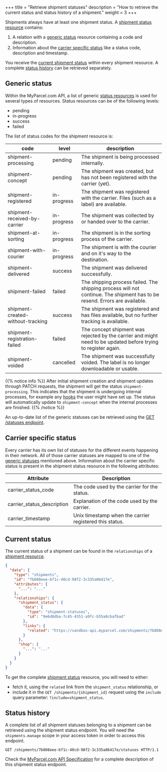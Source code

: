 +++
title = "Retrieve shipment statuses"
description = "How to retrieve the current status and status history of a shipment."
weight = 3
+++

Shipments always have at least one shipment status. A [shipment status resource](/api/resources/shipment-statuses) contains:

1. A relation with a [generic status](#generic-status) resource containing a code and description.
2. Information about the [carrier specific status](#carrier-specific-status) like a status code, description and timestamp.

You receive the [current shipment status](#current-status) within every shipment resource. A complete [status history](#status-history) can be retrieved separately. 

## Generic status

Within the MyParcel.com API, a list of generic [status resources](/api/resources/statuses) is used for several types of resources. 
Status resources can be of the following levels:

- pending
- in-progress
- success
- failed

The list of status codes for the shipment resource is:

code                                | level         | description
----------------------------------- | ------------- | ------------------------------------------------------------------------------
shipment-processing                 | pending       | The shipment is being processed internally.
shipment-concept                    | pending       | The shipment was created, but has not been registered with the carrier (yet).
shipment-registered                 | in-progress   | The shipment was registered with the carrier. Files (such as a label) are available.
shipment-received-by-carrier        | in-progress   | The shipment was collected by or handed over to the carrier.
shipment-at-sorting                 | in-progress   | The shipment is in the sorting process of the carrier.
shipment-with-courier               | in-progress   | The shipment is with the courier and on it's way to the destination.
shipment-delivered                  | success       | The shipment was delivered successfully.
shipment-failed                     | failed        | The shipping process failed. The shipping process will not continue. The shipment has to be resend. Errors are available.
shipment-created-without-tracking   | success       | The shipment was registered and has files available, but no further tracking is available.
shipment-registration-failed        | failed        | The concept shipment was rejected by the carrier and might need to be updated before trying to register again.
shipment-voided                     | cancelled     | The shipment was successfully voided. The label is no longer downloadable or usable.

{{% notice info %}}
After initial shipment creation and shipment updates through PATCH requests, the shipment will get the status `shipment-processing`.
This indicates that the shipment is undergoing internal processes, for example any [hooks](/api/using-hooks) the user might have set up.
The status will automatically update to `shipment-concept` when the internal processes are finished.
{{% /notice %}}

An up-to-date list of the generic statuses can be retrieved using the [GET /statuses endpoint](https://api-specification.myparcel.com/#tag/Statuses/paths/~1statuses/get).

## Carrier specific status

Every carrier has its own list of statuses for the different events happening in their network. 
All of those carrier statuses are mapped to one of the [generic statuses](#generic-status) mentioned above. 
Information about the carrier specific status is present in the shipment status resource in the following attributes:

Attribute                  | Description
-------------------------- | -----------
carrier_status_code        | The code used by the carrier for the status.
carrier_status_description | Explanation of the code used by the carrier.
carrier_timestamp          | Unix timestamp when the carrier registered this status.

## Current status

The current status of a shipment can be found in the `relationships` of a [shipment resource](/api/resources/shipments).

```json
{
  "data": {
    "type": "shipments",
    "id": "7b808eee-bf1c-40cd-98f2-3c335a06417e",
    "attributes": {
      "...": "..."
    },
    "relationships": {
      "shipment_status": {
        "data": {
          "type": "shipment-statuses",
          "id": "9e6d8dba-7c45-4351-a9fc-b55a0cbafbad"
        },
        "links": {
          "related": "https://sandbox-api.myparcel.com/shipments/7b808eee-bf1c-40cd-98f2-3c335a06417e/statuses/9e6d8dba-7c45-4351-a9fc-b55a0cbafbad"
        }
      },
      "shop": {
        "...": "..."
      }
    }
  }
}

```

To get the complete [shipment status](/api/resources/shipment-statuses) resource, you will need to either:

- fetch it, using the `related` link from the `shipment_status` relationship, or
- include it in the `GET /shipments/{shipment_id}` request using the `include` query parameter: `?include=shipment_status`.

## Status history

A complete list of all shipment statuses belonging to a shipment can be retrieved using the shipment status endpoint. You will need the `shipments.manage` scope in your access token in order to access this endpoint.

```http
GET /shipments/7b808eee-bf1c-40cd-98f2-3c335a06417e/statuses HTTP/1.1
```

Check the [MyParcel.com API Specification](https://api-specification.myparcel.com/#tag/Shipments/paths/~1shipments~1{shipment_id}~1statuses/get) for a complete description of this shipment status endpoint.
